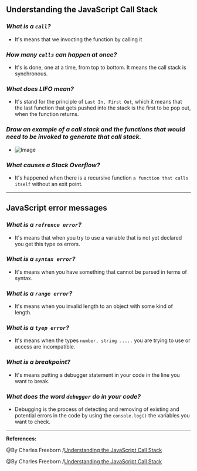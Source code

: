 ## **Understanding the JavaScript Call Stack**

### ***What is a `call`?***

- It's means that we invocting the function by calling it 

### ***How many `calls` can happen at once?***

- It's  is done, one at a time, from top to bottom. It means the call stack is synchronous.

### ***What does LIFO mean?***

- It's stand for the principle of `Last In, First Out`, which it means that the last function that gets pushed into the stack is the first to be pop out, when the function returns.

### ***Draw an example of a call stack and the functions that would need to be invoked to generate that call stack.***

- ![Image](../imag/stack.PNG)

### ***What causes a Stack Overflow?***

- It's happened when there is a recursive function `a function that calls itself` without an exit point.

-------------------------------------------------

## **JavaScript error messages**

### ***What is a `refrence error`?***

- It's means that when you try to use a variable that is not yet declared you get this type os errors.

### ***What is a `syntax error`?***

- It's means  when you have something that cannot be parsed in terms of syntax.

### ***What is a `range error`?***

- It's means when you  invalid length to an object with some kind of length.

### ***What is a `tyep error`?***

- It's means when the types `number, string .....` you are trying to use or access are incompatible.

### ***What is a breakpoint?***

- It's means putting a debugger statement in your code in the line you want to break.

### ***What does the word `debugger` do in your code?***


- Debugging is the process of detecting and removing of existing and potential errors in the code by using the `console.log()` the variables you want to check.


----------------------------------------------------------------------

**References:**

@By Charles Freeborn /[Understanding the JavaScript Call Stack](https://www.freecodecamp.org/news/understanding-the-javascript-call-stack-861e41ae61d4/)

@By Charles Freeborn /[Understanding the JavaScript Call Stack](https://www.freecodecamp.org/news/understanding-the-javascript-call-stack-861e41ae61d4/)